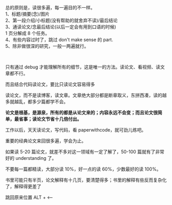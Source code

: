 

总的原则是，读很多遍，每一遍目的不一样。  
1、标题/摘要(念)/图片  
2、第一段介绍/小标题(没有帮助的就舍弃不读)/最后结论  
3、通读论文/念最后结论(以后一定会有用到口语的时候)  
1 页分解成 8 个任务。
<br>
4、有些内容过时了，跳过 don't make sense 的 part.   
5、除非做很深的研究，一般一两遍就行。  

<br>

只有通过 debug 才能理解所有的细节，这是唯一的方法。读论文、看视频、读文章都不行。

而且结合代码读论文，要比只读论文容易得多  

读论文，而不是读博客，读文章。文章绝大部分都是断章取义，东拼西凑，读的越多就越乱，都多少篇都学不会。  

**论文是根基，是源泉，所有的都是从论文来的；内容永远不会变；而且论文很简单，最省事；读论文节省十几倍付出。**  

工作以后，天天读论文，写代码，看 paperwithcode，就可劲儿练吧。

重要的经典论文来回很多遍，学会为止。  

如果读 5-20 篇论文，就差不多对这一领域有一定了解了，50-100 篇就有了非常好的 understanding 了。

不要每一篇都精读，大部分读 10%，好一点的读 60%，少数最好的读 100%。  

书里可能只有半页，论文解释有十几页，要清楚得多；书里的解释有些反而复杂化了，解释得更差了  

跳回原来位置 ALT + <——  




